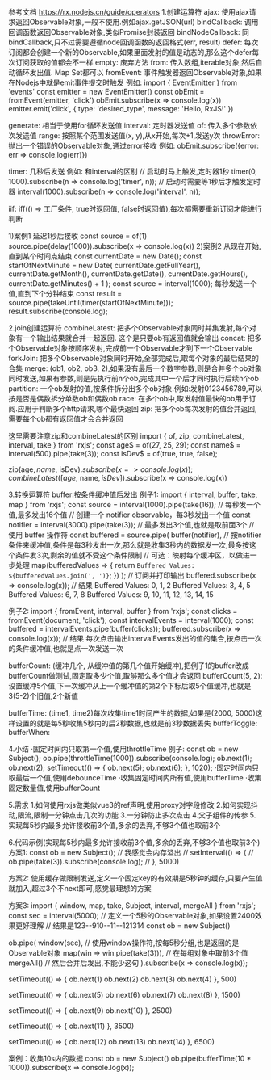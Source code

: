 参考文档 https://rx.nodejs.cn/guide/operators
1.创建运算符
ajax: 使用ajax请求返回Observable对象,一般不使用.例如ajax.getJSON(url)
bindCallback: 调用回调函数返回Observable对象,类似Promise封装返回
bindNodeCallback: 同bindCallback,只不过需要遵循node回调函数的返回格式(err, result)
defer: 每次订阅都会创建一个新的Observable,如果里面发射的值是动态的,那么这个defer每次订阅获取的值都会不一样
empty: 废弃方法
from: 传入数组,iterable对象,然后自动循环发出值. Map Set都可以
fromEvent: 事件触发器返回Observable对象,如果在Nodejs中就是emit事件提交时触发
例如:
import { EventEmitter } from 'events'
const emitter = new EventEmitter()
const obEmit = fromEvent(emitter, 'click')
obEmit.subscribe(x => console.log(x))
emitter.emit('click', { type: 'desired_type', message: 'Hello, RxJS!' })

generate: 相当于使用for循环发送值
interval: 定时器发送值
of: 传入多个参数依次发送值
range: 按照某个范围发送值(x, y),从x开始,每次+1,发送y次
throwError: 抛出一个错误的Observable对象,通过error接收
例如: obEmit.subscribe({error: err => console.log(err)})

timer: 几秒后发送
例如: 和interval的区别
// 启动时马上触发,定时器1秒
timer(0, 1000).subscribe(n => console.log('timer', n));
// 启动时需要等1秒后才触发定时器
interval(1000).subscribe(n => console.log('interval', n));

iif: iff(() => 工厂条件, true时返回值, false时返回值),每次都需要重新订阅才能进行判断

1)案例1
延迟1秒后接收
const source = of(1)
source.pipe(delay(1000)).subscribe(x => console.log(x))
2)案例2
从现在开始,直到某个时间点结束
const currentDate = new Date();
const startOfNextMinute = new Date(
currentDate.getFullYear(),
currentDate.getMonth(),
currentDate.getDate(),
currentDate.getHours(),
currentDate.getMinutes() + 1
);
const source = interval(1000);
每秒发送一个值,直到下个分钟结束
const result = source.pipe(takeUntil(timer(startOfNextMinute)));
result.subscribe(console.log);

2.join创建运算符
combineLatest: 把多个Observable对象同时并集发射,每个对象有一个输出结果就合并一起返回. 这个是只要ob有返回值就会输出
concat: 把多个Observable对象按顺序发射,完成前一个Observable才到下一个Observable
forkJoin: 把多个Observable对象同时开始,全部完成后,取每个对象的最后结果的合集
merge: (ob1, ob2, ob3, 2),如果没有最后一个数字参数,则是合并多个ob对象同时发送,如果有参数,则是先执行前n个ob,完成其中一个后才同时执行后续n个ob
partition: 一个ob发射的值,按条件拆分出多个ob对象.例如:发射0123456789,可以按是否是偶数拆分单数ob和偶数ob
race: 在多个ob中,取发射值最快的ob用于订阅.应用于判断多个http请求,哪个最快返回
zip: 把多个ob每次发射的值合并返回,需要每个ob都有返回值才会合并返回

这里需要注意zip和combineLatest的区别
import { of, zip, combineLatest, interval, take } from 'rxjs';
const age$ = of(27, 25, 29);
const name$ = interval(500).pipe(take(3));
const isDev$ = of(true, true, false);

zip(age$, name$, isDev$).subscribe(x => console.log(x));
combineLatest([age$, name$, isDev$]).subscribe(x => console.log(x))

3.转换运算符
buffer:按条件缓冲值后发出
例子1:
import { interval, buffer, take, map } from 'rxjs';
const source = interval(1000).pipe(take(16));  // 每秒发一个值,最多发出16个值
// 创建一个 notifier observable，每3秒发出一个值
const notifier = interval(3000).pipe(take(3));  // 最多发出3个值,也就是取前面3个
// 使用 buffer 操作符
const buffered = source.pipe(
    buffer(notifier),  // 按notifier条件来缓冲值,条件是每3秒发出一次,那么就是收集3秒内的数据发一次,最多按这个条件发3次,剩余的值就不受这个条件限制
    // 可选：映射每个缓冲区，以做进一步处理
    map(bufferedValues => {
        return `Buffered Values: ${bufferedValues.join(', ')}`;
    })
);
// 订阅并打印输出
buffered.subscribe(x => console.log(x));
// 结果
Buffered Values: 0, 1, 2
Buffered Values: 3, 4, 5
Buffered Values: 6, 7, 8
Buffered Values: 9, 10, 11, 12, 13, 14, 15

例子2:
import { fromEvent, interval, buffer } from 'rxjs';
const clicks = fromEvent(document, 'click');
const intervalEvents = interval(1000);
const buffered = intervalEvents.pipe(buffer(clicks));
buffered.subscribe(x => console.log(x));
// 结果
每次点击输出intervalEvents发出的值的集合,按点击一次的条件缓冲值,也就是点一次发送一次

bufferCount: (缓冲几个, 从缓冲值的第几个值开始缓冲),把例子1的buffer改成bufferCount做测试,固定取多少个值,取够那么多个值才会返回
bufferCount(5, 2):设置缓冲5个值,下一次缓冲从上一个缓冲值的第2个下标后取5个值缓冲,也就是3(5-2)个旧值,2个新值

bufferTime: (time1, time2)每次收集time1时间产生的数据,如果是(2000, 5000)这样设置的就是每5秒收集5秒内的后2秒数据,也就是前3秒数据丢失
bufferToggle:
bufferWhen:

4.小结
·固定时间内只取第一个值,使用throttleTime
例子:
const ob = new Subject();
ob.pipe(throttleTime(1000)).subscribe(console.log);
ob.next(1);
ob.next(2);
setTimeout(() => {
    ob.next(5);
    ob.next(6);
}, 1020);
·固定时间内只取最后一个值,使用debounceTime
·收集固定时间内所有值,使用bufferTime
·收集固定数量值,使用bufferCount

5.需求
1.如何使用rxjs做类似vue3的ref声明,使用proxy对字段修改
2.如何实现抖动,限流,限制一分钟点击几次的功能
3.一分钟防止多次点击
4.父子组件的传参
5.实现每5秒内最多允许接收前3个值,多余的丢弃,不够3个值也取前3个

6.代码示例(实现每5秒内最多允许接收前3个值,多余的丢弃,不够3个值也取前3个)
方案1:
const ob = new Subject();
// 我感觉会内存溢出
// setInterval(() => {
//   ob.pipe(take(3)).subscribe(console.log);
// }, 5000)

方案2:
使用缓存做限制发送,定义一个固定key的有效期是5秒钟的缓存,只要产生值就加入,超过3个不next即可,感觉最理想的方案

方案3:
import { window, map, take, Subject, interval, mergeAll } from 'rxjs';
const sec = interval(5000); // 定义一个5秒的Observable对象,如果设置2400效果更好理解
// 结果是123--910--11--121314
const ob = new Subject()

ob.pipe(
    window(sec), // 使用window操作符,按每5秒分组,也是返回的是Observable对象
    map(win => win.pipe(take(3))), // 在每组对象中取前3个值
    mergeAll()   // 然后合并后发出,不能少这句
).subscribe(x => console.log(x));

setTimeout(() => {
ob.next(1)
ob.next(2)
ob.next(3)
ob.next(4)
}, 500)

setTimeout(() => {
ob.next(5)
ob.next(6)
ob.next(7)
ob.next(8)
}, 1500)

setTimeout(() => {
ob.next(9)
ob.next(10)
}, 2500)

setTimeout(() => {
ob.next(11)
}, 3500)

setTimeout(() => {
ob.next(12)
ob.next(13)
ob.next(14)
}, 6500)

案例：收集10s内的数据
const ob = new Subject()
ob.pipe(bufferTime(10 * 1000)).subscribe(x => console.log(x));
